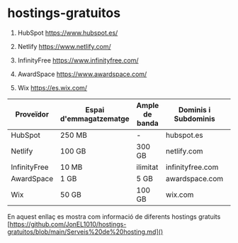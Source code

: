 # hostings-gratuitos

1. HubSpot https://www.hubspot.es/

2. Netlify https://www.netlify.com/

3. InfinityFree https://www.infinityfree.com/

4. AwardSpace https://www.awardspace.com/

5. Wix https://es.wix.com/

| Proveïdor      | Espai d'emmagatzematge | Ample de banda | Dominis i Subdominis  | Certificat SSL | Publicitat | Altres Característiques        |
|----------------|------------------------|----------------|-----------------------|----------------|------------|--------------------------------|
|   HubSpot      | 250 MB                 |    -           | hubspot.es            | Sí             | Sí         | ...                            |
|   Netlify      | 100 GB                 | 300 GB         | netlify.com           | Si             | Si         | ...                            |
|   InfinityFree | 10 MB                  | ilimitat       | infinityfree.com      | Si             | Si         | ...                            |
|   AwardSpace   | 1 GB                   | 5 GB           | awardspace.com        | Sí             | Sí         | ...                            |
|   Wix          | 50 GB                  | 100 GB         | wix.com               | Si             | Si         | ...                            |

En aquest enllaç es mostra com informació de diferents hostings gratuits [https://github.com/JonEL1010/hostings-gratuitos/blob/main/Serveis%20de%20hosting.md]()
